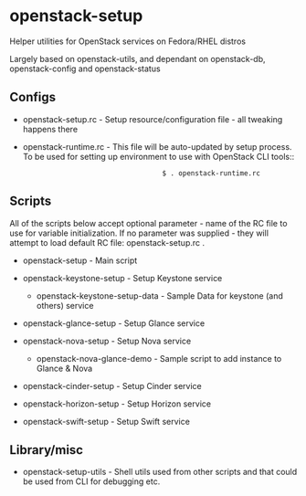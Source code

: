 openstack-setup
===============

Helper utilities for OpenStack services on Fedora/RHEL distros

Largely based on openstack-utils, and dependant on openstack-db, 
openstack-config and openstack-status


Configs
-------

* openstack-setup.rc                - Setup resource/configuration file - 
                                      all tweaking happens there
* openstack-runtime.rc              - This file will be auto-updated by setup
                                      process. To be used for setting up environment
                                      to use with OpenStack CLI tools::

                                        $ . openstack-runtime.rc
Scripts
-------

All of the scripts below accept optional parameter - name of the RC file to use for 
variable initialization. If no parameter was supplied - they will attempt to load default
RC file: openstack-setup.rc . 

* openstack-setup                   - Main script

* openstack-keystone-setup          - Setup Keystone service

  * openstack-keystone-setup-data     - Sample Data for keystone (and others) service

* openstack-glance-setup            - Setup Glance service
* openstack-nova-setup              - Setup Nova service

  * openstack-nova-glance-demo        - Sample script to add instance to Glance & Nova

* openstack-cinder-setup            - Setup Cinder service
* openstack-horizon-setup           - Setup Horizon service
* openstack-swift-setup             - Setup Swift service

Library/misc
------------

* openstack-setup-utils             - Shell utils used from other scripts and that could be
                                      used from CLI for debugging etc.

